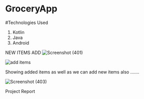 # GroceryApp






#Technologies Used 
1. Kotlin 
2. Java
3. Android

NEW ITEMS ADD
![Screenshot (401)](https://user-images.githubusercontent.com/89838366/192011425-de29bd80-7864-4752-8b5a-af9cf404d067.png)




![add items](https://user-images.githubusercontent.com/89838366/192011611-abd47447-49b0-4549-be0b-9b402e0c1a98.png)





Showing added items as well as we can add new items also .......

![Screenshot (403)](https://user-images.githubusercontent.com/89838366/192011687-ac420a36-84f1-4505-863c-261ddfa611d7.png)



Project Report







